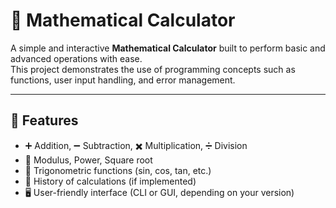
# 🧮 Mathematical Calculator

A simple and interactive **Mathematical Calculator** built to perform basic and advanced operations with ease.  
This project demonstrates the use of programming concepts such as functions, user input handling, and error management.  

---

## 🚀 Features
- ➕ Addition, ➖ Subtraction, ✖️ Multiplication, ➗ Division  
- 🔢 Modulus, Power, Square root  
- 🎯 Trigonometric functions (sin, cos, tan, etc.)  
- 🧾 History of calculations (if implemented)  
- 🖥️ User-friendly interface (CLI or GUI, depending on your version)
